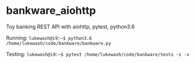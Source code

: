 # bankware_aiohttp
Toy banking REST API with aiohttp, pytest, python3.6
 
Running:
`lukewash@i9:~$ python3.6 /home/lukewash/code/bankware/bankware.py `

Testing:
`lukewash@i9:~$ pytest /home/lukewash/code/bankware/tests -s -v `                                                 
